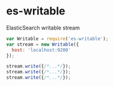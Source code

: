 es-writable
===========

ElasticSearch writable stream

```javascript
var Writable = require('es-writable');
var stream = new Writable({
  host: 'localhost:9200'
});

stream.write({/*...*/});
stream.write({/*...*/});
stream.write({/*...*/});
```
